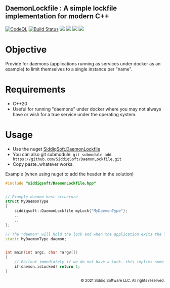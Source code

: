 DaemonLockfile : A simple lockfile implementation for modern C++
-------------------------------------------

[![CodeQL](https://github.com/SiddiqSoft/DaemonLockfileandle/actions/workflows/codeql-analysis.yml/badge.svg)](https://github.com/SiddiqSoft/DaemonLockfileandle/actions/workflows/codeql-analysis.yml)
[![Build Status](https://dev.azure.com/siddiqsoft/siddiqsoft/_apis/build/status/SiddiqSoft.DaemonLockfileandle?branchName=main)](https://dev.azure.com/siddiqsoft/siddiqsoft/_build/latest?definitionId=4&branchName=main)
![](https://img.shields.io/nuget/v/SiddiqSoft.DaemonLockfile)
![](https://img.shields.io/github/v/tag/SiddiqSoft/DaemonLockfileandle)
![](https://img.shields.io/azure-devops/tests/siddiqsoft/siddiqsoft/4)
![](https://img.shields.io/azure-devops/coverage/siddiqsoft/siddiqsoft/4)

# Objective
Provide for daemons (applications running as services under docker as an example) to limit themselves to a single instance per "name".

# Requirements
- C++20
- Useful for running "daemons" under docker where you may not always have or wish for a true service under the operating system.

# Usage

- Use the nuget [SiddiqSoft.DaemonLockfile](https://www.nuget.org/packages/SiddiqSoft.DaemonLockfile/)
- You can also git submodule: `git submodule add https://github.com/SiddiqSoft/DaemonLockfile.git`
- Copy paste..whatever works.

Example (when using nuget to add the header in the solution)

```cpp
#include "siddiqsoft/DaemonLockfile.hpp"


// Example daemon host structure
struct MyDaemonType
{
	siddiqsoft::DaemonLockfile myLock{"MyDaemonType"};
	..
	..
};

// The "daemon" will hold the lock and when the application exits the lock will be released.
static MyDaemonType daemon;


int main(int argc, char *argv[])
{
	// Bailout immediately if we do not have a lock--this implies some other instance is running
	if(daemon.isLocked) return 1;
}

```

<small align="right">

&copy; 2021 Siddiq Software LLC. All rights reserved.

</small>
